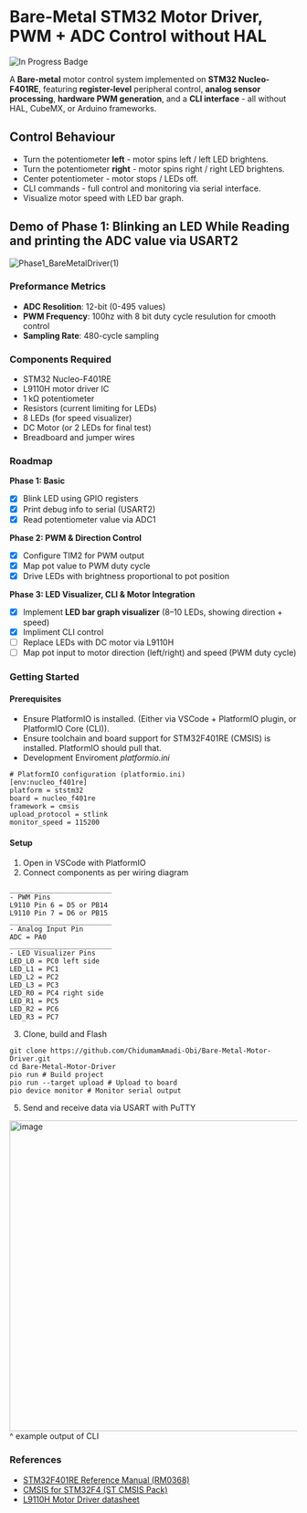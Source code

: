 # Bare-Metal STM32 Motor Driver, PWM + ADC Control without HAL
![In Progress Badge](https://img.shields.io/badge/status-in%20progress-orange)  

A **Bare-metal** motor control system implemented on **STM32 Nucleo-F401RE**, featuring **register-level** peripheral control, **analog sensor processing**, **hardware PWM generation**, and a **CLI interface** - all without HAL, CubeMX, or Arduino frameworks.

## Control Behaviour 
* Turn the potentiometer **left** - motor spins left / left LED brightens.
* Turn the potentiometer **right** - motor spins right / right LED brightens.
* Center potentiometer - motor stops / LEDs off.
* CLI commands - full control and monitoring via serial interface.
* Visualize motor speed with LED bar graph.

## Demo of Phase 1: Blinking an LED While Reading and printing the ADC value via USART2

![Phase1_BareMetalDriver(1)](https://github.com/user-attachments/assets/f69e2aad-3694-48d1-92f4-05018f8f1235)

### Preformance Metrics
* **ADC Resolition**: 12-bit (0-495 values)
* **PWM Frequency**: 100hz with 8 bit duty cycle resulution for cmooth control
* **Sampling Rate**: 480-cycle sampling

### Components Required
* STM32 Nucleo-F401RE
* L9110H motor driver IC
* 1 kΩ potentiometer
* Resistors (current limiting for LEDs)
* 8 LEDs (for speed visualizer)
* DC Motor (or 2 LEDs for final test)
* Breadboard and jumper wires

### Roadmap
**Phase 1: Basic**
 - [x]  Blink LED using GPIO registers
 - [x]  Print debug info to serial (USART2)
 - [x]  Read potentiometer value via ADC1

**Phase 2: PWM & Direction Control**
 - [x] Configure TIM2 for PWM output
 - [x] Map pot value to PWM duty cycle
 - [x] Drive LEDs with brightness proportional to pot position

**Phase 3: LED Visualizer, CLI & Motor Integration**
 - [x] Implement **LED bar graph visualizer** (8–10 LEDs, showing direction + speed)
 - [x] Impliment CLI control
 - [ ] Replace LEDs with DC motor via L9110H  
 - [ ] Map pot input to motor direction (left/right) and speed (PWM duty cycle)

### Getting Started

#### Prerequisites
* Ensure PlatformIO is installed. (Either via VSCode + PlatformIO plugin, or PlatformIO Core (CLI)).
* Ensure toolchain and board support for STM32F401RE (CMSIS) is installed. PlatformIO should pull that.
* Development Enviroment *platformio.ini*
```
# PlatformIO configuration (platformio.ini)
[env:nucleo_f401re]
platform = ststm32
board = nucleo_f401re
framework = cmsis
upload_protocol = stlink
monitor_speed = 115200
```

#### Setup
1) Open in VSCode with PlatformIO
2) Connect components as per wiring diagram
```
_________________________
- PWM Pins
L9110 Pin 6 = D5 or PB14
L9110 Pin 7 = D6 or PB15
_________________________
- Analog Input Pin
ADC = PA0
_________________________
- LED Visualizer Pins
LED_L0 = PC0 left side
LED_L1 = PC1
LED_L2 = PC2
LED_L3 = PC3
LED_R0 = PC4 right side
LED_R1 = PC5
LED_R2 = PC6
LED_R3 = PC7
```
3) Clone, build and Flash
```
git clone https://github.com/ChidumamAmadi-Obi/Bare-Metal-Motor-Driver.git
cd Bare-Metal-Motor-Driver
pio run # Build project
pio run --target upload # Upload to board
pio device monitor # Monitor serial output
```
5) Send and receive data via USART with PuTTY
<img width="1919" height="544" alt="image" src="https://github.com/user-attachments/assets/b99d3a66-4c1f-478a-8ddf-148e24acd968" />
 ^ example output of CLI

### References
* [STM32F401RE Reference Manual (RM0368)](https://www.st.com/resource/en/reference_manual/rm0368-stm32f401xbc-and-stm32f401xde-advanced-armbased-32bit-mcus-stmicroelectronics.pdf)
* [CMSIS for STM32F4 (ST CMSIS Pack)](https://github.com/STMicroelectronics/cmsis-device-f4)
* [L9110H Motor Driver datasheet](https://cdn-shop.adafruit.com/product-files/4489/4489_datasheet-l9110.pdf)

